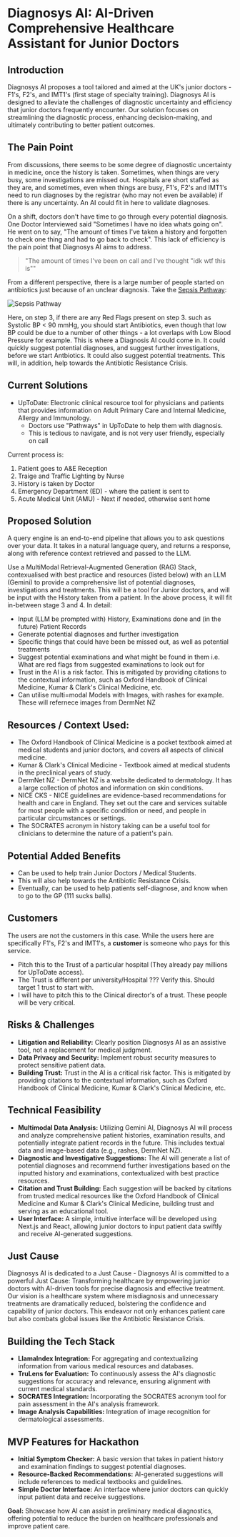 # Diagnosys AI: AI-Driven Comprehensive Healthcare Assistant for Junior Doctors

## Introduction

Diagnosys AI proposes a tool tailored and aimed at the UK's junior doctors - F1's, F2's, and IMT1's (first stage of specialty training). Diagnosys AI is designed to alleviate the challenges of diagnostic uncertainty and efficiency that junior doctors frequently encounter. Our solution focuses on streamlining the diagnostic process, enhancing decision-making, and ultimately contributing to better patient outcomes.

## The Pain Point

From discussions, there seems to be some degree of diagnostic uncertainty in medicine, once the history is taken. Sometimes, when things are very busy, some investigations are missed out. Hospitals are short staffed as they are, and sometimes, even when things are busy, F1's, F2's and IMT1's need to run diagnoses by the registrar (who may not even be available) if there is any uncertainty. An AI could fit in here to validate diagnoses.

On a shift, doctors don't have time to go through every potential diagnosis. One Doctor Interviewed said "Sometimes I have no idea whats going on". He went on to say, "The amount of times I've taken a history and forgotten to check one thing and had to go back to check". This lack of efficiency is the pain point that Diagnosys AI aims to address.

> "The amount of times I've been on call and I've thought "idk wtf this is""

From a different perspective, there is a large number of people started on antibiotics just because of an unclear diagnosis. Take the [Sepsis Pathway](https://www.britishjournalofcommunitynursing.com/media/zdynyl4r/bjcn-2022-27-2-69_f01.jpg):

![Sepsis Pathway](image.png)

Here, on step 3, if there are any Red Flags present on step 3. such as Systolic BP < 90 mmHg, you should start Antibiotics, even though that low BP could be due to a number of other things - a lot overlaps with Low Blood Pressure for example. This is where a Diagnosis AI could come in. It could quickly suggest potential diagnoses, and suggest further investigations, before we start Antbiotics. It could also suggest potential treatments. This will, in addition, help towards the Antibiotic Resistance Crisis.

## Current Solutions

- UpToDate: Electronic clinical resource tool for physicians and patients that provides information on Adult Primary Care and Internal Medicine, Allergy and Immunology.
  - Doctors use "Pathways" in UpToDate to help them with diagnosis.
  - This is tedious to navigate, and is not very user friendly, especially on call

Current process is:

1. Patient goes to A&E Reception
2. Traige and Traffic Lighting by Nurse
3. History is taken by Doctor
4. Emergency Department (ED) - where the patient is sent to
5. Acute Medical Unit (AMU) - Next if needed, otherwise sent home

## Proposed Solution

A query engine is an end-to-end pipeline that allows you to ask questions over your data. It takes in a natural language query, and returns a response, along with reference context retrieved and passed to the LLM.

Use a MultiModal Retrieval-Augmented Generation (RAG) Stack, contexualised with best practice and resources (listed below) with an LLM (Gemini) to provide a comprehensive list of potential diagnoses, investigations and treatments. This will be a tool for Junior doctors, and will be input with the History taken from a patient. In the above process, it will fit in-between stage 3 and 4. In detail:

- Input (LLM be prompted with) History, Examinations done and (in the future) Patient Records
- Generate potential diagnoses and further investigation
- Specific things that could have been be missed out, as well as potential treatments
- Suggest potential examinations and what might be found in them i.e. What are red flags from suggested examinations to look out for
- Trust in the AI is a risk factor. This is mitigated by providing citations to the contextual information, such as Oxford Handbook of Clinical Medicine, Kumar & Clark's Clinical Medicine, etc.
- Can utilise multi=modal Models with Images, with rashes for example. These will refernece images from DermNet NZ

## Resources / Context Used:

- The Oxford Handbook of Clinical Medicine is a pocket textbook aimed at medical students and junior doctors, and covers all aspects of clinical medicine.
- Kumar & Clark's Clinical Medicine - Textbook aimed at medical students in the preclinical years of study.
- DermNet NZ - DermNet NZ is a website dedicated to dermatology. It has a large collection of photos and information on skin conditions.
- NICE CKS - NICE guidelines are evidence-based recommendations for health and care in England. They set out the care and services suitable for most people with a specific condition or need, and people in particular circumstances or settings.
- The SOCRATES acronym in history taking can be a useful tool for clinicians to determine the nature of a patient's pain.

## Potential Added Benefits

- Can be used to help train Junior Doctors / Medical Students.
- This will also help towards the Antibiotic Resistance Crisis.
- Eventually, can be used to help patients self-diagnose, and know when to go to the GP (111 sucks balls).

## Customers

The users are not the customers in this case. While the users here are specifically F1's, F2's and IMT1's, a **customer** is someone who pays for this service.

- Pitch this to the Trust of a particular hospital (They already pay millions for UpToDate access).
- The Trust is different per university/Hospital ??? Verify this. Should target 1 trust to start with.
- I will have to pitch this to the Clinical director's of a trust. These people will be very critical.

## Risks & Challenges

- **Litigation and Reliability:** Clearly position Diagnosys AI as an assistive tool, not a replacement for medical judgment.
- **Data Privacy and Security:** Implement robust security measures to protect sensitive patient data.
- **Building Trust:** Trust in the AI is a critical risk factor. This is mitigated by providing citations to the contextual information, such as Oxford Handbook of Clinical Medicine, Kumar & Clark's Clinical Medicine, etc.

## Technical Feasibility

- **Multimodal Data Analysis:** Utilizing Gemini AI, Diagnosys AI will process and analyze comprehensive patient histories, examination results, and potentially integrate patient records in the future. This includes textual data and image-based data (e.g., rashes, DermNet NZ).
- **Diagnostic and Investigative Suggestions:** The AI will generate a list of potential diagnoses and recommend further investigations based on the inputted history and examinations, contextualized with best practice resources.
- **Citation and Trust Building:** Each suggestion will be backed by citations from trusted medical resources like the Oxford Handbook of Clinical Medicine and Kumar & Clark's Clinical Medicine, building trust and serving as an educational tool.
- **User Interface:** A simple, intuitive interface will be developed using Next.js and React, allowing junior doctors to input patient data swiftly and receive AI-generated suggestions.

## Just Cause

Diagnosys AI is dedicated to a Just Cause - Diagnosys AI is committed to a powerful Just Cause: Transforming healthcare by empowering junior doctors with AI-driven tools for precise diagnosis and effective treatment. Our vision is a healthcare system where misdiagnosis and unnecessary treatments are dramatically reduced, bolstering the confidence and capability of junior doctors. This endeavor not only enhances patient care but also combats global issues like the Antibiotic Resistance Crisis.

## Building the Tech Stack

- **LlamaIndex Integration:** For aggregating and contextualizing information from various medical resources and databases.
- **TruLens for Evaluation:** To continuously assess the AI's diagnostic suggestions for accuracy and relevance, ensuring alignment with current medical standards.
- **SOCRATES Integration:** Incorporating the SOCRATES acronym tool for pain assessment in the AI's analysis framework.
- **Image Analysis Capabilities:** Integration of image recognition for dermatological assessments.

## MVP Features for Hackathon

- **Initial Symptom Checker:** A basic version that takes in patient history and examination findings to suggest potential diagnoses.
- **Resource-Backed Recommendations:** AI-generated suggestions will include references to medical textbooks and guidelines.
- **Simple Doctor Interface:** An interface where junior doctors can quickly input patient data and receive suggestions.

**Goal:** Showcase how AI can assist in preliminary medical diagnostics, offering potential to reduce the burden on healthcare professionals and improve patient care.

